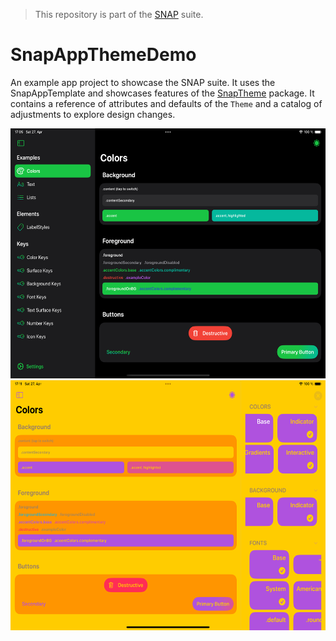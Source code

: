 > This repository is part of the [SNAP](https://github.com/simonnickel/snap-abstract) suite.


# SnapAppThemeDemo

An example app project to showcase the SNAP suite. It uses the SnapAppTemplate and showcases features of the [SnapTheme](https://github.com/simonnickel/snap-theme) package. It contains a reference of attributes and defaults of the `Theme` and a catalog of adjustments to explore design changes.

<img src="/screenshot-colors.png" height="400">
<img src="/screenshot-colors-indicator.png" height="400">
